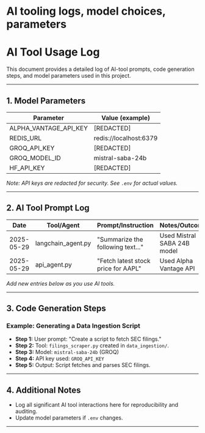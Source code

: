 # AI tooling logs, model choices, parameters

# AI Tool Usage Log

This document provides a detailed log of AI-tool prompts, code generation steps, and model parameters used in this project.

---

## 1. Model Parameters

| Parameter              | Value (example)                                   |
|-----------------------|---------------------------------------------------|
| ALPHA_VANTAGE_API_KEY | [REDACTED]                                        |
| REDIS_URL             | redis://localhost:6379                            |
| GROQ_API_KEY          | [REDACTED]                                        |
| GROQ_MODEL_ID         | mistral-saba-24b                                  |
| HF_API_KEY            | [REDACTED]                                        |

*Note: API keys are redacted for security. See `.env` for actual values.*

---

## 2. AI Tool Prompt Log

| Date       | Tool/Agent         | Prompt/Instruction                                      | Notes/Outcome                |
|------------|--------------------|---------------------------------------------------------|------------------------------|
| 2025-05-29 | langchain_agent.py | "Summarize the following text..."                       | Used Mistral SABA 24B model  |
| 2025-05-29 | api_agent.py       | "Fetch latest stock price for AAPL"                     | Used Alpha Vantage API       |

_Add new entries below as you use AI tools._

---

## 3. Code Generation Steps

### Example: Generating a Data Ingestion Script
- **Step 1:** User prompt: "Create a script to fetch SEC filings."
- **Step 2:** Tool: `filings_scraper.py` created in `data_ingestion/`.
- **Step 3:** Model: `mistral-saba-24b` (GROQ)
- **Step 4:** API key used: `GROQ_API_KEY`
- **Step 5:** Output: Script fetches and parses SEC filings.

---

## 4. Additional Notes
- Log all significant AI tool interactions here for reproducibility and auditing.
- Update model parameters if `.env` changes.

---
